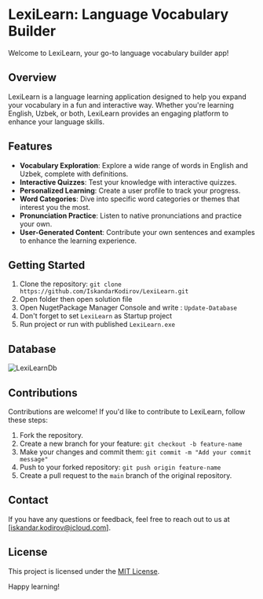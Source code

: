 # LexiLearn: Language Vocabulary Builder

Welcome to LexiLearn, your go-to language vocabulary builder app!

## Overview

LexiLearn is a language learning application designed to help you expand your vocabulary in a fun and interactive way. Whether you're learning English, Uzbek, or both, LexiLearn provides an engaging platform to enhance your language skills.

## Features

- **Vocabulary Exploration**: Explore a wide range of words in English and Uzbek, complete with definitions.
- **Interactive Quizzes**: Test your knowledge with interactive quizzes.
- **Personalized Learning**: Create a user profile to track your progress.
- **Word Categories**: Dive into specific word categories or themes that interest you the most.
- **Pronunciation Practice**: Listen to native pronunciations and practice your own.
- **User-Generated Content**: Contribute your own sentences and examples to enhance the learning experience.

## Getting Started

1. Clone the repository: `git clone https://github.com/IskandarKodirov/LexiLearn.git`
2. Open folder then open solution file
3. Open NugetPackage Manager Console and write : `Update-Database`
4. Don't forget to set `LexiLearn` as Startup project
5. Run project or run with published `LexiLearn.exe`

## Database 

![LexiLearnDb](https://github.com/IskandarKodirov/LexiLearn/assets/116558882/60061b56-6d07-4fed-8174-f17484d58c6d)

## Contributions

Contributions are welcome! If you'd like to contribute to LexiLearn, follow these steps:

1. Fork the repository.
2. Create a new branch for your feature: `git checkout -b feature-name`
3. Make your changes and commit them: `git commit -m "Add your commit message"`
4. Push to your forked repository: `git push origin feature-name`
5. Create a pull request to the `main` branch of the original repository.

## Contact

If you have any questions or feedback, feel free to reach out to us at [iskandar.kodirov@icloud.com].

## License

This project is licensed under the [MIT License](LICENSE).

Happy learning!
